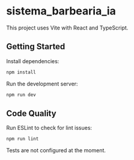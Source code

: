# sistema_barbearia_ia

This project uses Vite with React and TypeScript.

## Getting Started

Install dependencies:

```bash
npm install
```

Run the development server:

```bash
npm run dev
```

## Code Quality

Run ESLint to check for lint issues:

```bash
npm run lint
```

Tests are not configured at the moment.
